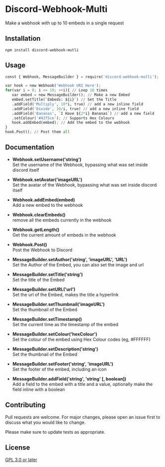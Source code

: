 # Discord-Webhook-Multi

Make a webhook with up to 10 embeds in a single request

## Installation

```nodejs
npm install discord-webhook-mutli
```

## Usage

```python
const { Webhook, MessageBuilder } = require('discord-webhook-mutli');

var hook = new Webhook('Webhook URI Here');
for(var i = 0; i <= 10; ++i){ // Loop 10 times
   var embed = new MessageBuilder(); // Make a new Embed
   embed.setTitle(`Embeds: ${i}`) // Set the Title
   .addField('Multiply', 10*i, true) // add a new inline field
   .addField('Divide', 10/i, true) // add a new inline field
   .addField('Bananas', `I Have ${2*i} Bananas`) // add a new field
   .setColour('#42f5ce'); // Supports Hex Colours
   hook.addEmbed(embed); // Add the embed to the webhook
}
hook.Post(); // Post them all
```

## Documentation

* **Webhook.setUsername('string')**  
Set the username of the Webhook, bypassing what was set inside discord itself

* **Webhook.setAvatar('imageURL')**  
Set the avatar of the Webhook, bypassing what was set inside discord itself

* **Webhook.addEmbed(embed)**  
Add a new embed to the webhook

* **Webhook.clearEmbeds()**  
remove all the embeds currently in the webhook

* **Webhook.getLength()**  
Get the current amount of embeds in the webhook

* **Webhook.Post()**  
Post the Webhook to Discord

* **MessageBuilder.setAuthor('string', 'imageURL', 'URL')**  
Set the Author of the Embed, you can also set the image and url

* **MessageBuilder.setTitle('string')**  
Set the title of the Embed

* **MessageBuilder.setURL('url')**  
Set the url of the Embed, makes the title a hyperlink

* **MessageBuilder.setThumbnail('imageURL')**  
Set the thumbnail of the Embed

* **MessageBuilder.setTimestamp()**  
Set the current time as the timestamp of the embed

* **MessageBuilder.setColour('hexColour')**  
Set the colour of the embed using Hex Colour codes (eg, #FFFFFF)

* **MessageBuilder.setDescription('string')**  
Set the thumbnail of the Embed

* **MessageBuilder.setFooter('string', 'imageURL')**  
Set the footer of the embed, including an icon

* **MessageBuilder.addField('string', 'string' [, boolean])**  
Add a field to the embed with a title and a value, optionally make the field inline with a boolean

## Contributing

Pull requests are welcome. For major changes, please open an issue first to discuss what you would like to change.

Please make sure to update tests as appropriate.

## License

[GPL 3.0 or later](https://choosealicense.com/licenses/gpl-3.0/)